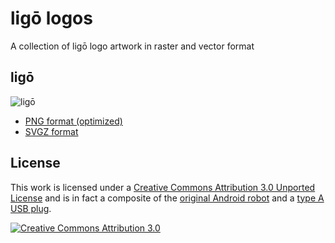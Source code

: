 # ligō logos

A collection of ligō logo artwork in raster and vector format

## ligō

![ligō](https://raw.github.com/nibua-r/ligo-logos/master/ligo/ligo.png)

* [PNG format (optimized)](https://raw.github.com/nibua-r/ligo-logos/master/ligo/ligo.png)
* [SVGZ format](https://github.com/celluloid/celluloid-logos/blob/master/celluloid/celluloid.ai)

## License

This work is licensed under a [Creative Commons Attribution 3.0 Unported License](http://creativecommons.org/licenses/by/3.0/) and is in fact a composite of the [original Android robot](http://developer.android.com/distribute/googleplay/promote/brand.html) and a [type A USB plug](https://commons.wikimedia.org/wiki/File:Type_A_Plug_Coloured.svg).

[![Creative Commons Attribution 3.0](http://i.creativecommons.org/l/by/3.0/88x31.png)](http://creativecommons.org/licenses/by/3.0/)
